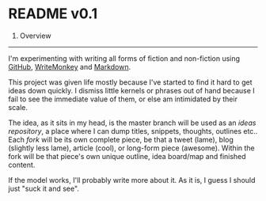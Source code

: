 README v0.1
===========

1. Overview
-----------

I'm experimenting with writing all forms of fiction and non-fiction using [GitHub](http://github.com/ "GitHub"), [WriteMonkey](http://writemonkey.com "WriteMonkey") and [Markdown](http://daringfireball.net/projects/markdown/ "Home of Markdown"). 

This project was given life mostly because I've started to find it hard to get ideas down quickly. I dismiss little kernels or phrases out of hand because I fail to see the immediate value of them, or else am intimidated by their scale. 

The idea, as it sits in my head, is the master branch will be used as an *ideas repository*, a place where I can dump titles, snippets, thoughts, outlines etc.. Each *fork* will be its own complete piece, be that a tweet (lame), blog (slightly less lame), article (cool), or long-form piece (awesome). Within the fork will be that piece's own unique outline, idea board/map and finished content. 

If the model works, I'll probably write more about it. As it is, I guess I should just "suck it and see".
